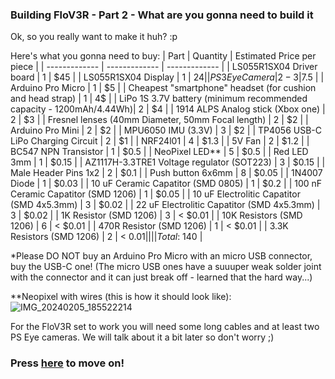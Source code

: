 ### Building FloV3R - Part 2 - What are you gonna need to build it

Ok, so you really want to make it huh? :p

Here's what you gonna need to buy:
| Part  | Quantity | Estimated Price per piece |
| ------------- | ------------- | ------------- |
| LS055R1SX04 Driver board | 1 | $45 |
| LS055R1SX04 Display | 1 | $24 |
| PS3 Eye Camera | 2-3 | 7.5$ |
| Arduino Pro Micro | 1 | $5 |
| Cheapest "smartphone" headset (for cushion and head strap) | 1 | 4$ |
| LiPo 1S 3.7V battery (minimum recommended capacity - 1200mAh/4.44Wh)| 2 | $4 | 
| 1914 ALPS Analog stick (Xbox one) | 2 | $3 |
| Fresnel lenses (40mm Diameter, 50mm Focal length) | 2 | $2 |
| Arduino Pro Mini | 2 | $2 |
| MPU6050 IMU (3.3V) | 3 | $2 |
| TP4056 USB-C LiPo Charging Circuit | 2 | $1 |
| NRF24l01 | 4 | $1.3 |
| 5V Fan | 2 | $1.2 |
| BC547 NPN Transistor | 1 | $0.5 |
| NeoPixel LED** | 5 | $0.5 |
| Red LED 3mm | 1 | $0.15 |
| AZ1117H-3.3TRE1 Voltage regulator (SOT223) | 3 | $0.15 |
| Male Header Pins 1x2 | 2 | $0.1 |
| Push button 6x6mm | 8 | $0.05 |
| 1N4007 Diode | 1 | $0.03 |
| 10 uF Ceramic Capatitor (SMD 0805) | 1 | $0.2 |
| 100 nF Ceramic Capatitor (SMD 1206) | 1 | $0.05 |
| 10 uF Electrolitic Capatitor (SMD 4x5.3mm) | 3 | $0.02 |
| 22 uF Electrolitic Capatitor (SMD 4x5.3mm) | 3 | $0.02 |
| 1K Resistor (SMD 1206) | 3 | < $0.01 |
| 10K Resistors (SMD 1206) | 6 | < $0.01 |
| 470R Resistor (SMD 1206) | 1 | < $0.01 |
| 3.3K Resistors (SMD 1206) | 2 | < $0.01 |
| | | Total: ~140$ |

*Please DO NOT buy an Arduino Pro Micro with an micro USB connector, buy the USB-C one! (The micro USB ones have a suuuper weak solder joint with the connector and it can just break off - learned that the hard way...)

**Neopixel with wires (this is how it should look like):
![IMG_20240205_185522214](https://github.com/Kwiatens/FloV3R/assets/110034652/f8a02026-e44f-48e7-b214-850d3dad86cc)

For the FloV3R set to work you will need some long cables and at least two PS Eye cameras.
We will talk about it a bit later so don't worry ;)

### Press [here](https://github.com/Kwiatens/FloV3R/blob/main/Instructions/FloV3R%20R1%20Headset%20PCB%20Guide.md) to move on!
